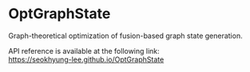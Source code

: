 # OptGraphState

Graph-theoretical optimization of fusion-based graph state generation.

API reference is available at the following link:  
https://seokhyung-lee.github.io/OptGraphState
